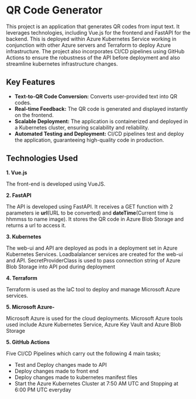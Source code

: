 # QR Code Generator

This project is an application that generates QR codes from input text. It leverages technologies, including Vue.js for the frontend and FastAPI for the backend. This is deployed within Azure Kubernetes Service working in conjunction with other Azure servers and Terraform to deploy Azure infrastructure. The project also incorporates CI/CD pipelines using GitHub Actions to ensure the robustness of the API before deployment and also streamline kubernetes infrastructure changes.

## Key Features
- **Text-to-QR Code Conversion:** Converts user-provided text into QR codes.
- **Real-time Feedback:** The QR code is generated and displayed instantly on the frontend.
- **Scalable Deployment:** The application is containerized and deployed in a Kubernetes cluster, ensuring scalability and reliability.
- **Automated Testing and Deployment:** CI/CD pipelines test and deploy the application, guaranteeing high-quality code in production.

## Technologies Used

**1. Vue.js** 

The front-end is developed using VueJS.

**2. FastAPI** 

The API is developed using FastAPI. It receives a GET function with 2 parameters ie **url**(URL to be converted) and **dateTime**(Current time is hhmmss to name image). It stores the QR code in Azure Blob Storage and returns a url to access it.

**3. Kubernetes** 

The web-ui and API are deployed as pods in a deployment set in Azure Kubernetes Services. Loadbalalancer services are created for the web-ui and API. SecretProviderClass is used to pass connection string of Azure Blob Storage into API pod during deployment

**4. Terraform** 

Terraform is used as the IaC tool to deploy and manage Microsoft Azure services. 

**5. Microsoft Azure-** 

Microsoft Azure is used for the cloud deployments. Microsoft Azure tools used include Azure Kubernetes Service, Azure Key Vault and Azure Blob Storage

**5. GitHub Actions**

Five CI/CD Pipelines which carry out the following 4 main tasks;
- Test and Deploy changes made to API
- Deploy changes made to front end
- Deploy changes made to kubernetes manifest files
- Start the Azure Kubernetes Cluster at 7:50 AM UTC and Stopping at 6:00 PM UTC everyday
